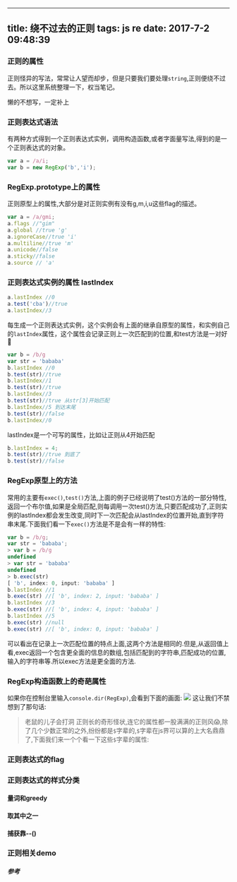 
---
title: 绕不过去的正则
tags: js re
date: 2017-7-2 09:48:39
---
### 正则的属性

正则怪异的写法，常常让人望而却步，但是只要我们要处理`string`,正则便绕不过去。所以这里系统整理一下，权当笔记。

懒的不想写，一定补上

### 正则表达式语法
有两种方式得到一个正则表达式实例，调用构造函数,或者字面量写法,得到的是一个正则表达式的对象。
```js
var a = /a/i;
var b = new RegExp('b','i');
```
### RegExp.prototype上的属性
正则原型上的属性,大部分是对正则实例有没有g,m,i,u这些flag的描述。
```js
var a = /a/gmi;
a.flags //"gim"
a.global //true 'g'
a.ignoreCase//true 'i'
a.multiline//true 'm'
a.unicode//false
a.sticky//false
a.source // 'a'
```
### 正则表达式实例的属性 lastIndex
```js
a.lastIndex //0
a.test('cba')//true
a.lastIndex//3
```
每生成一个正则表达式实例，这个实例会有上面的继承自原型的属性，和实例自己的`lastIndex`属性，这个属性会记录正则上一次匹配到的位置,和test方法是一对好👬
```js
var b = /b/g
var str = 'bababa'
b.lastIndex //0
b.test(str)//true
b.lastIndex//1
b.test(str)//true
b.lastIndex//3
b.test(str)//true 从str[3]开始匹配
b.lastIndex//5 到达末尾
b.test(str)//false
b.lastIndex//0
```
lastIndex是一个可写的属性，比如让正则从4开始匹配

```js
b.lastIndex = 4;
b.test(str)//true 到底了
b.test(str)//false
```
### RegExp原型上的方法
常用的主要有`exec()`,`test()`方法,上面的例子已经说明了test()方法的一部分特性,返回一个布尔值,如果是全局匹配,则每调用一次test()方法,只要匹配成功了,正则实例的lastIndex都会发生改变,同时下一次匹配会从lastIndex的位置开始,直到字符串末尾.下面我们看一下`exec()`方法是不是会有一样的特性:
```js
var b = /b/g;
var str = 'bababa';
> var b = /b/g
undefined
> var str = 'bababa'
undefined
> b.exec(str)
[ 'b', index: 0, input: 'bababa' ]
b.lastIndex //1
b.exec(str) //[ 'b', index: 2, input: 'bababa' ]
b.lastIndex //3
b.exec(str) //[ 'b', index: 4, input: 'bababa' ]
b.lastIndex //5
b.exec(str) //null
b.exec(str) //[ 'b', index: 0, input: 'bababa' ]
```
可以看出在记录上一次匹配位置的特点上面,这两个方法是相同的.但是,从返回值上看,exec返回一个包含更全面的信息的数组,包括匹配到的字符串,匹配成功的位置,输入的字符串等.所以exec方法是更全面的方法.
### RegExp构造函数上的奇葩属性
如果你在控制台里输入`console.dir(RegExp)`,会看到下面的画面:
![](http://images2015.cnblogs.com/blog/1016471/201707/1016471-20170703224536550-1189911897.png)
这让我们不禁想到了那句话:
>老鼠的儿子会打洞
正则长的奇形怪状,连它的属性都一股满满的正则风😱,除了几个少数正常的之外,纷纷都是`$`字辈的,`$`字辈在js界可以算的上大名鼎鼎了,下面我们来一个个看一下这些`$`字辈的属性:

### 正则表达式的flag

### 正则表达式的样式分类

#### 量词和greedy

#### 取其中之一

#### 捕获靠--()

### 正则相关demo

##### 参考
